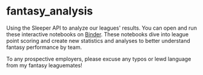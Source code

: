 # fantasy_analysis

Using the Sleeper API to analyze our leagues' results. You can open and run these interactive notebooks on [Binder](https://hub.gke2.mybinder.org/user/bencap-fantasy_analysis-lr5m89ea/lab/workspaces/auto-5/tree/week8_analysus.ipynb). These notebooks
dive into league point scoring and create new statistics and analyses to better understand fantasy performance by team.

To any prospective employers, please excuse any typos or lewd language from my fantasy leaguemates!
